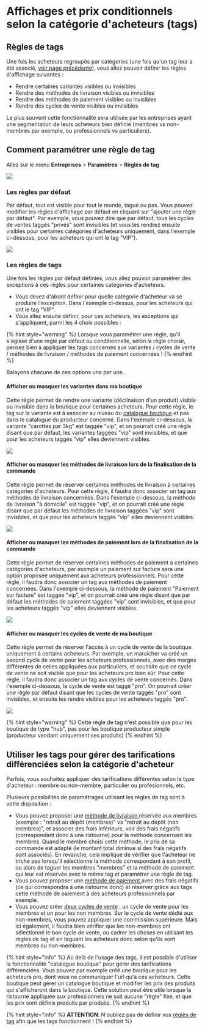 # Affichages et prix conditionnels selon la catégorie d'acheteurs (tags)

## Règles de tags

Une fois les acheteurs regroupés par catégories (une fois qu'un tag leur a été associé, [voir page précédente](broken-reference)), vous allez pouvoir définir les règles d'affichage suivantes :&#x20;

* Rendre certaines variantes visibles ou invisibles
* Rendre des méthodes de livraison visibles ou invisibles
* Rendre des méthodes de paiement visibles ou invisibles
* Rendre des cycles de vente visibles ou invisibles

Le plus souvent cette fonctionnalité sera utilisée par les entreprises ayant une segmentation de leurs acheteurs bien définie (membres vs non-membres par exemple, ou professionnels vs particuliers).

## Comment paramétrer une règle de tag

Allez sur le menu **Entreprises** > **Paramètres** > **Règles de tag**

![](<../../../.gitbook/assets/image (74).png>)

### Les règles par défaut

Par défaut, tout est visible pour tout le monde, tagué ou pas. Vous pouvez modifier les règles d'affichage par défaut en cliquant sur "ajouter une règle par défaut". Par exemple, vous pouvez dire que par défaut, tous les cycles de ventes taggés "privés" sont invisibles (et vous les rendrez ensuite visibles pour certaines catégories d'acheteurs uniquement, dans l'exemple ci-dessous, pour les acheteurs qui ont le tag "VIP").

![](<../../../.gitbook/assets/image (64).png>)

### Les règles de tags

Une fois les règles par défaut définies, vous allez pouvoir paramétrer des exceptions à ces règles pour certaines catégories d'acheteurs.

* Vous devez d'abord définir pour quelle catégorie d'acheteur va se produire l'exception. Dans l'exemple ci-dessus, pour les acheteurs qui ont le tag "VIP".
* Vous allez ensuite définir, pour ces acheteurs, les exceptions qui s'appliquent, parmi les 4 choix possibles :

{% hint style="warning" %}
Lorsque vous paramétrer une règle, qu'il s'agisse d'une règle par défaut ou conditionnelle, selon la règle choisir, pensez bien à appliquer les tags concernés aux variantes / cycles de vente / méthodes de livraison / méthodes de paiement concernées !
{% endhint %}

Balayons chacune de ces options une par une.

#### Afficher ou masquer les variantes dans ma boutique

Cette règle permet de rendre une variante (déclinaison d'un produit) visible ou invisible dans la boutique pour certaines acheteurs. Pour cette règle, le tag sur la variante est à associer au niveau du [catalogue boutique](broken-reference) et pas dans le catalogue du producteur concerné. Dans l'exemple ci-dessous, la variante "carottes par 3kg" est taggée "vip", et on pourrait créé une règle disant que par défaut, les variantes taggées "vip" sont invisibles, et que pour les acheteurs taggés "vip" elles deviennent visibles.

![](<../../../.gitbook/assets/image (85).png>)

#### Afficher ou masquer les méthodes de livraison lors de la finalisation de la commande

Cette règle permet de réserver certaines méthodes de livraison à certaines catégories d'acheteurs. Pour cette règle, il faudra donc associer un tag aux méthodes de livraison concernées. Dans l'exemple ci-dessous, la méthode de livraison "à domicile" est taggée "vip", et on pourrait créé une règle disant que par défaut les méthodes de livraison taggées "vip" sont invisibles, et que pour les acheteurs taggés "vip" elles deviennent visibles.

![](<../../../.gitbook/assets/image (53).png>)

#### Afficher ou masquer les méthodes de paiement lors de la finalisation de la commande

Cette règle permet de réserver certaines méthodes de paiement à certaines catégories d'acheteurs, par exemple un paiement sur facture sera une option proposée uniquement aux acheteurs professionnels. Pour cette règle, il faudra donc associer un tag aux méthodes de paiement concernées. Dans l'exemple ci-dessous, la méthode de paiement "Paiement sur facture" est taggée "vip", et on pourrait créé une règle disant que par défaut les méthodes de paiement taggées "vip" sont invisibles, et que pour les acheteurs taggés "vip" elles deviennent visibles.&#x20;

![](<../../../.gitbook/assets/image (82).png>)

#### Afficher ou masquer les cycles de vente de ma boutique

Cette règle permet de réserver l'accès à un cycle de vente de la boutique uniquement à certains acheteurs. Par exemple, un maraicher va créé un second cycle de vente pour les acheteurs professionnels, avec des marges différentes de celles appliquées aux particuliers, et souhaite que ce cycle de vente ne soit visible que pour les acheteurs pro bien sûr. Pour cette règle, il faudra donc associer un tag aux cycles de vente concernés. Dans l'exemple ci-dessous, le cycle de vente est taggé "pro". On pourrait créer une règle par défaut disant que les cycles de vente taggés "pro" sont invisibles, et ensuite les rendre visibles pour les acheteurs taggés "pro".

![](<../../../.gitbook/assets/image (54).png>)

{% hint style="warning" %}
Cette règle de tag n'est possible que pour les boutique de type "hub", pas pour les boutique producteur simple (producteur vendant uniquement ses produits)
{% endhint %}

## Utiliser les tags pour gérer des tarifications différenciées selon la catégorie d'acheteur

Parfois, vous souhaitez appliquer des tarifications différentes selon le type d'acheteur : membre ou non-membre, particulier ou profesionnels, etc.&#x20;

Plusieurs possibilités de paramétrages utilisant les règles de tag sont à votre disposition  :

* Vous pouvez proposer une [méthode de livraison ](broken-reference)réservée aux membres (exemple : "retrait au dépôt (membres)" vs "retrait au dépôt (non membres)", et associer des frais inférieurs, voir des frais négatifs (correspondant donc à une ristourne) pour la méthode concernant les membres. Quand le membre choisi cette méthode, le prix de sa commande est adapté (le montant total diminue si des frais négatifs sont associés). En revanche, cela implique de vérifier que l'acheteur ne triche pas lorsqu'il sélectionne la méthode correspondant à son profil, ou alors de taguer les membres "membres" et la méthode de paiement qui leur est réservée avec le même tag et paramétrer une règle de tag.
* Vous pouvez proposer une [méthode de paiement ](broken-reference)avec des frais négatifs (ce qui correspondra à une ristourne donc) et réserver grâce aux tags cette méthode de paiement à des acheteurs professionnels par exemple.&#x20;
* Vous pouvez créer [deux cycles de vente](broken-reference) : un cycle de vente pour les membres et un pour les non membres. Sur le cycle de vente dédié aux non-membres, vous pouvez appliquer une commission supérieure. Mais ici également, il faudra bien vérifier que les non-membres ont sélectionné le bon cycle de vente, ou cadrer les choses en utilisant les règles de tag et en taguant les acheteurs donc selon qu'ils sont membres ou non-membres.

{% hint style="info" %}
Au delà de l'usage des tags, il est possible d'utiliser la fonctionnalité "catalogue boutique" pour gérer des tarifications différenciées. Vous pouvez par exemple créé une boutique pour les acheteurs pro, dont vous ne communiquer l'url qu'à ces acheteurs. Cette boutique peut gérer un catalogue boutique et modifier les prix des produits qui s'afficheront dans la boutique. Cette solution peut être utile lorsque la ristourne appliquée aux professionnels ne suit aucune "règle" fixe, et que les prix sont définis produits par produits.
{% endhint %}

{% hint style="info" %}
**ATTENTION**: N'oubliez pas de définir vos [règles de tag](https://ofn-user-guide.gitbook.io/guide-utilisateur-open-food-network/fonctionnalites-standards/mise-en-place-dune-boutique/affichages-et-prix-differencies-par-categorie-dacheteur/customized-shopping-experience#comment-parametrer-une-regle-de-tag) afin que les tags fonctionnent !
{% endhint %}

